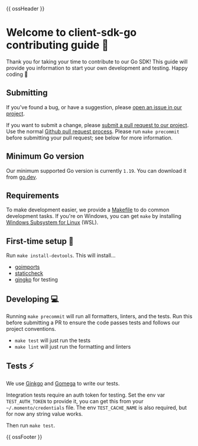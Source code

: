 {{ ossHeader }}

# Welcome to client-sdk-go contributing guide :wave:

Thank you for taking your time to contribute to our Go SDK!
This guide will provide you information to start your own development and testing.
Happy coding :dancer:

## Submitting

If you've found a bug, or have a suggestion, please [open an issue in our project](https://github.com/momentohq/client-sdk-go/issues).

If you want to submit a change, please [submit a pull request to our project](https://github.com/momentohq/client-sdk-go/pulls). Use the normal [Github pull request process](https://docs.github.com/en/pull-requests). Please run `make precommit` before submitting your pull request; see below for more information.

## Minimum Go version

Our minimum supported Go version is currently `1.19`. You can download it from [go.dev](https://go.dev/).

## Requirements

To make development easier, we provide a [Makefile](https://golangdocs.com/makefiles-golang) to do common development tasks. If you're on Windows, you can get `make` by installing [Windows Subsystem for Linux](https://learn.microsoft.com/en-us/windows/wsl/) (WSL).

## First-time setup :wrench:

Run `make install-devtools`. This will install...

* [goimports](https://pkg.go.dev/golang.org/x/tools/cmd/goimports)
* [staticcheck](https://staticcheck.io/)
* [gingko](https://onsi.github.io/ginkgo/) for testing

## Developing :computer:

Running `make precommit` will run all formatters, linters, and the tests. Run this before submitting a PR to ensure the code passes tests and follows our project conventions.

* `make test` will just run the tests
* `make lint` will just run the formatting and linters

## Tests :zap:

We use [Ginkgo](https://onsi.github.io/ginkgo/) and [Gomega](https://onsi.github.io/gomega/) to write our tests.

Integration tests require an auth token for testing. Set the env var `TEST_AUTH_TOKEN` to
provide it, you can get this from your `~/.momento/credentials` file. The env `TEST_CACHE_NAME` is also required, but for now any string value works.

Then run `make test`.

{{ ossFooter }}
